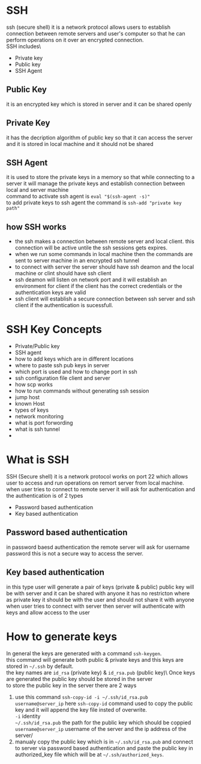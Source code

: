 # SSH
ssh (secure shell) it is a network protocol allows users to  establish connection between remote servers and user's computer so that he can perform operations on it over an encrypted connection.\
SSH includes\
* Private key
* Public key
* SSH Agent

## Public Key
it is an encrypted key which is stored in server and it can be shared openly

## Private Key
it has the decription algorithm of public key so that it can access the server and it is stored in local machine and it should not be shared

## SSH Agent
it is used to store the private keys in a memory so that while connecting to a server it will manage the private keys and establish connection between local and server machine\
command to activate ssh agent is `eval "$(ssh-agent -s)"`\
to add private keys to ssh agent the command is `ssh-add "private key path"`


## how SSH works
* the ssh makes a connection between remote server and local client. this connection will be active untile the ssh sessions gets expires.
* when we run some commands in local machine then the commands are sent to server machine in an encrypted ssh tunnel 
* to connect with server the server should have ssh deamon and the local machine or clint should have ssh client
* ssh deamon will listen on network port and it will establish an environment for client if the client has the correct credentials or the authentication keys are valid 
* ssh client  will establish a secure connection between ssh server and ssh client if the authentication is sucessfull.

# SSH Key Concepts
* Private/Public key
* SSH agent
* how to add keys which are in different locations
* where to paste ssh pub keys in server
* which port is used and how to change port in ssh
* ssh configuration file client and server
* how scp works
* how to run commands without generating ssh session
* jump host
* known Host
* types of keys
* network monitoring
* what is port forwording 
* what is ssh tunnel
* 
# What is SSH
SSH (Secure shell) it is a network protocol works on port 22 which allows user to access and run operations on remort server from local machine.\
when user tries to connect to remote server it will ask for authentication and the authentication is of 2 types 
* Password based authentication
* Key based authentication
## Password based authentication
in password baesd authentication the remote server will ask for username password this is not a secure way to access the server.
## Key based authentication
in this type user will generate a pair of keys (private & public) public key will be with server and it can be shared with anyone it has no restricton where as private key it should be with the user and should not share it with anyone when user tries to connect with server then server will authenticate with keys and allow access to the user
# How to generate keys
In general the keys are generated with a command `ssh-keygen`.\
this command will generate both public & private keys and this keys are stored in `~/.ssh` by default.\
the key names are `id_rsa` (private key) & `id_rsa.pub` (public key)\ 
Once keys are generated the public key should be stored in the server\
to store the public key in the server there are 2 ways
1. use this command `ssh-copy-id -i ~/.ssh/id_rsa.pub username@server_ip` here `ssh-copy-id` command used to copy the public key and it will append the key file insted of overwrite.\
`-i` identity\
`~/.ssh/id_rsa.pub` the path for the public key which should be coppied\
`username@server_ip` username of the server and the ip address of the server/
2. manualy copy the public key which is in `~/.ssh/id_rsa.pub` and connect to server via password based authentication and paste the public key in authorized_key file which will be at `~/.ssh/authorized_keys`.
